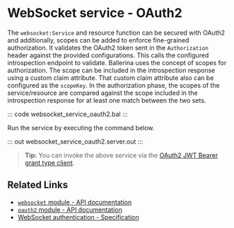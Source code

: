 # WebSocket service - OAuth2

The `websocket:Service` and resource function can be secured with OAuth2 and additionally, scopes can be added to enforce fine-grained authorization. It validates the OAuth2 token sent in the `Authorization` header against the provided configurations. This calls the configured introspection endpoint to validate. Ballerina uses the concept of scopes for authorization.  The scope can be included in the introspection response using a custom claim attribute. That custom claim attribute also can be configured as the `scopeKey`. In the authorization phase, the scopes of the service/resource are compared against the scope included in the introspection response for at least one match between the two sets.

::: code websocket_service_oauth2.bal :::

Run the service by executing the command below.

::: out websocket_service_oauth2.server.out :::

>**Tip:** You can invoke the above service via the [OAuth2 JWT Bearer grant type client](/learn/by-example/websocket-client-oauth2-jwt-bearer-grant-type).

## Related Links
- [`websocket` module - API documentation](https://lib.ballerina.io/ballerina/websocket/latest)
- [`oauth2` module - API documentation](https://lib.ballerina.io/ballerina/oauth2/latest/)
- [WebSocket authentication - Specification](/spec/websocket/#52-authentication-and-authorization)
